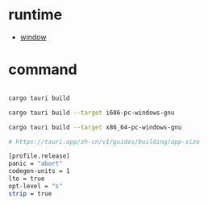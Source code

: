 # runtime

- [window](https://go.microsoft.com/fwlink/p/?LinkId=2124703)

# command

```bash

cargo tauri build

cargo tauri build --target i686-pc-windows-gnu

cargo tauri build --target x86_64-pc-windows-gnu

# https://tauri.app/zh-cn/v1/guides/building/app-size

[profile.release]
panic = "abort"
codegen-units = 1 
lto = true
opt-level = "s"
strip = true

```